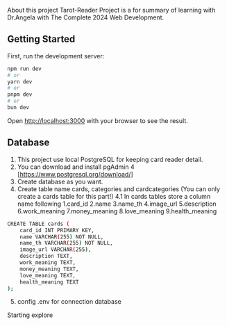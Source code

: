 About this project
Tarot-Reader Project is a for summary of learning with Dr.Angela with The Complete 2024 Web Development.

## Getting Started
First, run the development server:

```bash
npm run dev
# or
yarn dev
# or
pnpm dev
# or
bun dev
```

Open [http://localhost:3000](http://localhost:3000) with your browser to see the result.

## Database
1. This project use local PostgreSQL for keeping card reader detail.
2. You can download and install pgAdmin 4 [https://www.postgresql.org/download/]
3. Create database as you want.
4. Create table name cards, categories and cardcategories (You can only create a cards table for this part!)
    4.1 In cards tables store a column name following 1.card_id 2.name 3.name_th 4.image_url 5.description 6.work_meaning 7.money_meaning 8.love_meaning 9.health_meaning

```bash
CREATE TABLE cards (
    card_id INT PRIMARY KEY,
    name VARCHAR(255) NOT NULL,
    name_th VARCHAR(255) NOT NULL,
    image_url VARCHAR(255),
    description TEXT,
    work_meaning TEXT,
    money_meaning TEXT,
    love_meaning TEXT,
    health_meaning TEXT
);
```
5. config .env for connection database

Starting explore
